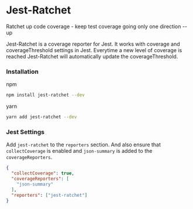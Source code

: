 # Jest-Ratchet

Ratchet up code coverage - keep test coverage going only one direction -- up

Jest-Ratchet is a coverage reporter for Jest.  It works with coverage and coverageThreshold settings in Jest.  Everytime a new level of coverage is reached Jest-Ratchet will automatically update the coverageThreshold.

### Installation

npm
``` bash
npm install jest-ratchet --dev
```

yarn
``` bash
yarn add jest-ratchet --dev
```

### Jest Settings

Add `jest-ratchet` to the `reporters` section.  And also ensure that `collectCoverage` is enabled and `json-summary` is added to the `coverageReporters`.

``` json
{
  "collectCoverage": true,
  "coverageReporters": [
    "json-summary"
  ],
  "reporters": ["jest-ratchet"]
}
```